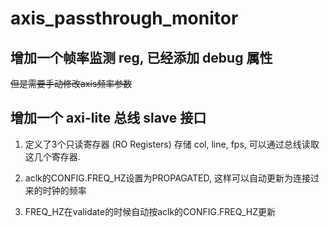 # axis_passthrough_monitor

## 增加一个帧率监测 reg, 已经添加 debug 属性

~~但是需要手动修改axis频率参数~~

## 增加一个 axi-lite 总线 slave 接口

1. 定义了3个只读寄存器 (RO Registers) 存储 col, line, fps, 可以通过总线读取这几个寄存器.

2. aclk的CONFIG.FREQ_HZ设置为PROPAGATED, 这样可以自动更新为连接过来的时钟的频率

3. FREQ_HZ在validate的时候自动按aclk的CONFIG.FREQ_HZ更新
